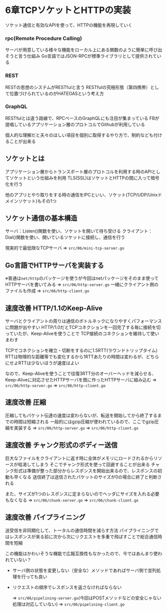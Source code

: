 # 6章TCPソケットとHTTPの実装

ソケット通信と有効なAPIを使って、HTTPの機能を再現していく

### rpc(Remote Procedure Calling)
サーバが用意している様々な機能をローカル上にある関数のように簡単に呼び出そうと言う仕組み
Go言語ではJSON-RPCが標準ライブラリとして提供されている

### REST
RESTの思想のシステムがRESTfulと言う
RESTfulの究極形態（第四携帯）として位置づけられているのがHATEOASという考え方

### GraphQL
RESTfulとは違う路線で、RPCベースのGraphQLにも注目が集まっている
FBが提唱しているアプリケーション層のプロトコルでGithubが利用している

個人的な理解だと夫々のほしい項目を個別に取得するやり方で、制約なども付けることが出来る

## ソケットとは
アプリケーション層からトランスポート層のプロトコルを利用する時のAPIとしてソケットという仕組みを利用
TLS(SSL)はソケットとHTTPの間に入って暗号化を行う

他のアプリとやり取りをする時の通信をIPCといい、ソケット(TCP/UDP/Unixドメインソケット)もその1つ

## ソケット通信の基本構造

サーバ：Listen()関数を使い、ソケットを開いて待ち受ける
クライアント：Dial()関数を使い、開いているソケットに接続し、通信を行う

現実的で最低限なTCPサーバ => `src/06/mini-tcp-server.go`

## Go言語でHTTPサーバを実装する

※普通は`net/http`のパッケージを使うが今回はnetパッケージをそのまま使ってHTTPサーバを書いてみる
  => `src/06/http-server.go`
一緒にクライアント側のファイルも作成
  => `src/06/http-client.go`

## 速度改善 HTTP/1.1のKeep-Alive
サーバとクライアントの周りは通信のボトルネックになりやすくパフォーマンスに問題が出やすい
HTTP/1.0だとTCPコネクションを一回完了する毎に接続を切っていたが、Keep-Aliveを使うことで
TCP接続のコネクションを維持して使いまわす

TCPでコネクションを確立・切断をするのに1.5RTT(ラウンドトリップタイム)
RTTは物理的な距離等でも変化するから1RTTあたりの時間は変わるが、どちらにせよRTTは少ないほうが速度はよい

なので、Keep-Aliveを使うことで往復3RTT分のオーバーヘッドを減らせる、Keep-Aliveに対応させたHTTPサーバを既に作ったHTTPサーバに組み込む
  => `src/06/http-server.go`
  => `src/06/http-client.go`

## 速度改善 圧縮
圧縮してもパケット伝達の速度は変わらないが、転送を開始してから終了するまでの時間は短縮される
一般的にはgzip圧縮が使われているので、ここでgzip圧縮を実装する
  => `src/06/http-server.go`
  => `src/06/http-client.go`

## 速度改善 チャンク形式のボディー送信
巨大なファイルをクライアントに返す時に全体がメモリにロードされるからリソースが枯渇してしまう
そこでチャンク形式を使って回避することが出来る
チャンク形式は準備が整った部分からレスポンスを開始出来るので、レスポンスの初動も早くなる
送信終了は送信されたパケットのサイズが0の場合に終了と判断される

また、サイズが1つのレスポンスに定まらないのでヘッダにサイズを入れる必要もなくなる
  => `src/06/chunk-server.go`
  => `src/06/chunk-client.go`

## 速度改善 パイプライニング
送受信を非同期化して、トータルの通信時間を減らす方法
パイプライニングではレスポンスが来る前に次から次にリクエストを多重で飛ばすことで総合通信時間を短縮

この機能はかわいそうな機能で広報互換性もなかったので、今ではあんまり使われていない？

* サーバ側の状態を変更しない（安全な）メソッドであればサーバ側で並列処理を行っても良い
* リクエストの順序でレスポンスを返さなければならない

  => `src/06/pipelining-server.go`(今回はPOSTメソッドなどの安全じゃない処理は対応していない)
  => `src/06/pipelining-client.go`


